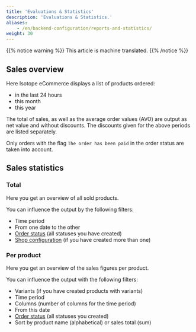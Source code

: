 ```yaml
---
title: 'Evaluations & Statistics'
description: 'Evaluations & Statistics.'
aliases:
    - /en/backend-configuration/reports-and-statistics/
weight: 30
---
```


{{% notice warning %}}
This article is machine translated.
{{% /notice %}}

## Sales overview

Here Isotope eCommerce displays a list of products ordered: 

* in the last 24 hours
* this month
* this year 

The total of sales, as well as the average order values (AVO) are output as net value and without discounts.
The discounts given for the above periods are listed separately.

Only orders with the flag `The order has been paid` in the order status are taken into account.

## Sales statistics

### Total

Here you get an overview of all sold products.

You can influence the output by the following filters:

- Time period
- From one date to the other
- [Order status](/de/backend-konfiguration-shop-allgemein-bestellstatus/) (all statuses you have created)
- [Shop configuration](/de/backend-konfiguration-shop-allgemein-konfiguration/) (if you have created more than one)

### Per product

Here you get an overview of the sales figures per product.

You can influence the output with the following filters:

- Variants (if you have created products with variants)
- Time period
- Columns (number of columns for the time period)
- From this date
- [Order status](/de/backend-konfiguration-shop-allgemein-bestellstatus/) (all statuses you created)
- Sort by product name (alphabetical) or sales total (sum)
